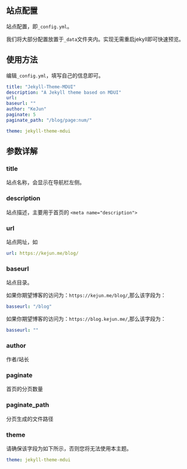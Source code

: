 ## 站点配置

站点配置，即`_config.yml`。

我们将大部分配置放置于`_data`文件夹内。实现无需重启jekyll即可快速预览。

## 使用方法

编辑`_config.yml`，填写自己的信息即可。

```yaml
title: "Jekyll-Theme-MDUI"
description: "A Jekyll theme based on MDUI"
url:
baseurl: ""
author: "KeJun"
paginate: 5
paginate_path: "/blog/page:num/"

theme: jekyll-theme-mdui
```

## 参数详解

### title

站点名称，会显示在导航栏左侧。

### description

站点描述，主要用于首页的 `<meta name="description">`

### url

站点网址，如

```yaml
url: https://kejun.me/blog/
```

### baseurl

站点目录。

如果你期望博客的访问为：`https://kejun.me/blog/`,那么该字段为：

```yaml
basseurl: "/blog"
```

如果你期望博客的访问为：`https://blog.kejun.me/`,那么该字段为：

```yaml
basseurl: ""
```

### author

作者/站长

### paginate

首页的分页数量

### paginate_path

分页生成的文件路径

### theme

请确保该字段为如下所示，否则您将无法使用本主题。

```yaml
theme: jekyll-theme-mdui
```

